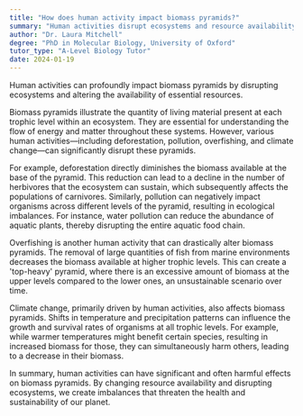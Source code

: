 ```yaml
---
title: "How does human activity impact biomass pyramids?"
summary: "Human activities disrupt ecosystems and resource availability, leading to significant alterations in biomass pyramids."
author: "Dr. Laura Mitchell"
degree: "PhD in Molecular Biology, University of Oxford"
tutor_type: "A-Level Biology Tutor"
date: 2024-01-19
---
```


Human activities can profoundly impact biomass pyramids by disrupting ecosystems and altering the availability of essential resources.

Biomass pyramids illustrate the quantity of living material present at each trophic level within an ecosystem. They are essential for understanding the flow of energy and matter throughout these systems. However, various human activities—including deforestation, pollution, overfishing, and climate change—can significantly disrupt these pyramids.

For example, deforestation directly diminishes the biomass available at the base of the pyramid. This reduction can lead to a decline in the number of herbivores that the ecosystem can sustain, which subsequently affects the populations of carnivores. Similarly, pollution can negatively impact organisms across different levels of the pyramid, resulting in ecological imbalances. For instance, water pollution can reduce the abundance of aquatic plants, thereby disrupting the entire aquatic food chain.

Overfishing is another human activity that can drastically alter biomass pyramids. The removal of large quantities of fish from marine environments decreases the biomass available at higher trophic levels. This can create a 'top-heavy' pyramid, where there is an excessive amount of biomass at the upper levels compared to the lower ones, an unsustainable scenario over time.

Climate change, primarily driven by human activities, also affects biomass pyramids. Shifts in temperature and precipitation patterns can influence the growth and survival rates of organisms at all trophic levels. For example, while warmer temperatures might benefit certain species, resulting in increased biomass for those, they can simultaneously harm others, leading to a decrease in their biomass.

In summary, human activities can have significant and often harmful effects on biomass pyramids. By changing resource availability and disrupting ecosystems, we create imbalances that threaten the health and sustainability of our planet.
    